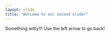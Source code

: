 ```yaml
---
layout: slide
title: "Welcome to our second slide!"
---
```

Something witty!!!
Use the left arrow to go back!
